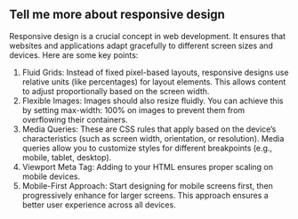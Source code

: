 ## Tell me more about responsive design

Responsive design is a crucial concept in web development. It ensures that websites and applications adapt gracefully to different screen sizes and devices. Here are some key points:

1. Fluid Grids: Instead of fixed pixel-based layouts, responsive designs use relative units (like percentages) for layout elements. This allows content to adjust proportionally based on the screen width.
2. Flexible Images: Images should also resize fluidly. You can achieve this by setting max-width: 100% on images to prevent them from overflowing their containers.
3. Media Queries: These are CSS rules that apply based on the device’s characteristics (such as screen width, orientation, or resolution). Media queries allow you to customize styles for different breakpoints (e.g., mobile, tablet, desktop).
4. Viewport Meta Tag: Adding <meta name="viewport" content="width=device-width, initial-scale=1"> to your HTML ensures proper scaling on mobile devices.
5. Mobile-First Approach: Start designing for mobile screens first, then progressively enhance for larger screens. This approach ensures a better user experience across all devices.

